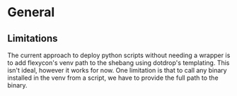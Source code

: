 # General

## Limitations

The current approach to deploy python scripts without needing a wrapper is to
add flexycon's venv path to the shebang using dotdrop's templating. This isn't
ideal, however it works for now. One limitation is that to call any binary
installed in the venv from a script, we have to provide the full path
to the binary.
